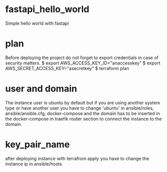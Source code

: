 # fastapi_hello_world
Simple hello world with fastapi

# plan
Before deploying the project do not forget to export credentials in case of security matters.
$ export AWS_ACCESS_KEY_ID="anaccesskey"
$ export AWS_SECRET_ACCESS_KEY="asecretkey"
$ terraform plan

# user and domain
The instance user is ubuntu by default but if you are using another system type or have another user you have to change 'ubuntu' in ansible/roles, ansible/ansible.cfg, docker-compose and the domain has to be inserted in the docker-compose in traefik router section to connect the instance to the domain.

# key_pair_name
after deploying instance with terrafrom apply you have to change the instance ip in ansible/hosts